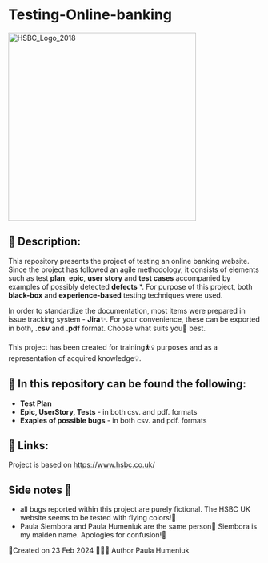 # Testing-Online-banking

<img width="375" alt="HSBC_Logo_2018" src="https://github.com/PaulaHum/Testing-Online-banking/assets/156292388/ede4129f-7ec1-4739-a6bd-c61305bc12bd"> 

## 👋 Description:

This repository presents the project of testing an online banking website. Since the project has followed an agile methodology, it consists of elements such as test **plan**, **epic**, **user story** and **test cases** accompanied by examples of possibly detected **defects** *. For purpose of this project, both **black-box** and **experience-based** testing techniques were used.

In order to standardize the documentation, most items were prepared in issue tracking system - **Jira**✨. 
For your convenience, these can be exported in both, **.csv** and **.pdf** format. Choose what suits you🫵 best.

This project has been created for training⛹️‍♀️ purposes and as a representation of acquired knowledge💡.

## 📝 In this repository can be found the following:

* **Test Plan**
* **Epic, UserStory, Tests** - in both csv. and pdf. formats
* **Exaples of possible bugs** - in both csv. and pdf. formats

## 🔗 Links:
Project is based on https://www.hsbc.co.uk/ 

## Side notes 📒
 - all bugs reported within this project are purely fictional. The HSBC UK website seems to be tested with flying colors!🎨
 - Paula Siembora and Paula Humeniuk are the same person💫
Siembora is my maiden name. Apologies for confusion!💐

📆Created on 23 Feb 2024 👷🏼‍♀️ Author Paula Humeniuk
